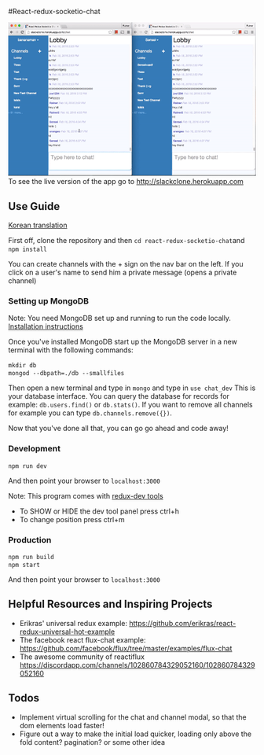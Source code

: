 #React-redux-socketio-chat

![alt tag](ReadmeVideo.gif)
To see the live version of the app go to http://slackclone.herokuapp.com

## Use Guide

[Korean translation](/README_KOR.md)

First off, clone the repository and then `cd react-redux-socketio-chat`and `npm install`

You can create channels with the + sign on the nav bar on the left.
If you click on a user's name to send him a private message (opens a private channel)

### Setting up MongoDB

Note: You need MongoDB set up and running to run the code locally. [Installation instructions](https://docs.mongodb.org/manual/installation/)

Once you've installed MongoDB start up the MongoDB server in a new terminal with the following commands:

```
mkdir db
mongod --dbpath=./db --smallfiles
```

Then open a new terminal and type in `mongo` and type in `use chat_dev`
This is your database interface.  You can query the database for records for example: `db.users.find()` or `db.stats()`.  If you want to remove all channels for example you can type `db.channels.remove({})`.

Now that you've done all that, you can go go ahead and code away!

### Development

```
npm run dev
```
And then point your browser to `localhost:3000`

Note:
This program comes with [redux-dev tools](https://github.com/gaearon/redux-devtools)
* To SHOW or HIDE the dev tool panel press ctrl+h
* To change position press ctrl+m

### Production

```
npm run build
npm start
```
And then point your browser to `localhost:3000`

## Helpful Resources and Inspiring Projects

* Erikras' universal redux example: https://github.com/erikras/react-redux-universal-hot-example
* The facebook react flux-chat example: https://github.com/facebook/flux/tree/master/examples/flux-chat
* The awesome community of reactiflux https://discordapp.com/channels/102860784329052160/102860784329052160

## Todos
* Implement virtual scrolling for the chat and channel modal, so that the dom elements load faster!
* Figure out a way to make the initial load quicker, loading only above the fold content? pagination? or some other idea
